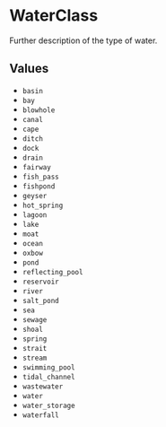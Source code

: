 # WaterClass

Further description of the type of water.

## Values

- `basin`
- `bay`
- `blowhole`
- `canal`
- `cape`
- `ditch`
- `dock`
- `drain`
- `fairway`
- `fish_pass`
- `fishpond`
- `geyser`
- `hot_spring`
- `lagoon`
- `lake`
- `moat`
- `ocean`
- `oxbow`
- `pond`
- `reflecting_pool`
- `reservoir`
- `river`
- `salt_pond`
- `sea`
- `sewage`
- `shoal`
- `spring`
- `strait`
- `stream`
- `swimming_pool`
- `tidal_channel`
- `wastewater`
- `water`
- `water_storage`
- `waterfall`
